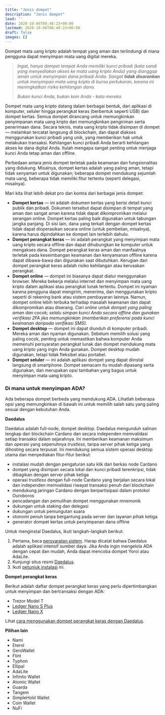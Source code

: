 ```yaml
---
title: "Jenis dompet"
description: "Jenis dompet"
lead: ''
date: 2020-10-06T08:48:23+00:00
lastmod: 2020-10-06T08:48:23+00:00
draft: false
images: []
---
```


Dompet mata uang kripto adalah tempat yang aman dan terlindungi di mana pengguna dapat menyimpan mata uang digital mereka.

> *Ingat, hanya dompet tempat Anda memiliki kunci pribadi (kata sandi yang menyediakan akses ke mata uang kripto Anda) yang dianggap aman untuk menyimpan dana pribadi Anda. Sangat **tidak disarankan** untuk menyimpan mata uang kripto di bursa pertukaran, karena ini meningkatkan risiko kehilangan dana.*
>
> *Bukan kunci Anda, bukan koin Anda - kata mereka.*

Dompet mata uang kripto datang dalam berbagai bentuk, dari aplikasi di komputer, seluler hingga perangkat keras (berbentuk seperti USB) dan dompet kertas. Semua dompet dirancang untuk memungkinkan penyimpanan mata uang kripto dan memungkinkan pengiriman serta penerimaan dana. Secara teknis, mata uang kripto tidak disimpan di dompet — melainkan tercatat langsung di blockchain, dan dapat diakses menggunakan kunci pribadi yang unik, yang memberikan hak untuk melakukan transaksi. Kehilangan kunci pribadi Anda berarti kehilangan akses ke dana digital Anda. Itulah mengapa sangat penting untuk menjaga kunci Anda tetap aman dan offline.

Perbedaan antara jenis dompet terletak pada keamanan dan fungsionalitas yang didukung. Misalnya, dompet kertas adalah yang paling aman, tetapi tidak senyaman untuk digunakan; beberapa dompet mendukung sejumlah mata uang, beberapa tidak memiliki fitur tertentu (seperti delegasi, misalnya).

Mari kita lihat lebih dekat pro dan kontra dari berbagai jenis dompet:

- **Dompet kertas** — ini adalah dokumen kertas yang berisi detail kunci publik dan pribadi. Dokumen tersebut dapat disimpan di tempat yang aman dan sangat aman karena tidak dapat dikompromikan melalui serangan online. Dompet kertas paling baik digunakan untuk tabungan jangka panjang. Di sisi lain, dana yang terkait dengan dompet kertas tidak dapat dioperasikan secara online (untuk pembelian, misalnya), karena harus dipindahkan ke dompet lain terlebih dahulu.
- **Dompet perangkat keras** — ini adalah perangkat yang menyimpan mata uang kripto secara offline dan dapat dihubungkan ke komputer untuk mengakses dana. Dompet perangkat keras aman dan manfaatnya terletak pada keseimbangan keamanan dan kenyamanan offline karena dapat dibawa-bawa dan digunakan saat dibutuhkan. Kerugian dari dompet perangkat keras adalah risiko kehilangan atau kerusakan perangkat.
- **Dompet online** — dompet ini biasanya dapat diatur menggunakan browser. Mereka bekerja melalui internet dan menyimpan mata uang kripto dalam aplikasi atau perangkat lunak tertentu. Dompet ini nyaman karena pengguna dapat mengirim, menerima, dan menggunakan kripto seperti di rekening bank atau sistem pembayaran lainnya. Namun, dompet online lebih terbuka terhadap masalah keamanan dan dapat dikompromikan atau diserang. *Cari online untuk dompet yang paling aman dan cocok; selalu simpan kunci Anda secara offline dan gunakan verifikasi 2FA jika memungkinkan (memberikan preferensi pada kunci keamanan daripada verifikasi SMS).*
- **Dompet desktop** — dompet ini dapat diunduh di komputer pribadi. Mereka aman dan nyaman digunakan. Sebelum memilih solusi yang paling cocok, penting untuk memastikan bahwa komputer Anda memenuhi persyaratan perangkat lunak dan dompet mendukung mata uang kripto yang ingin Anda gunakan. Dompet desktop mudah digunakan, tetapi tidak fleksibel atau portabel.
- **Dompet seluler** — ini adalah aplikasi dompet yang dapat diinstal langsung di smartphone. Dompet semacam itu mudah dipasang serta digunakan, dan merupakan opsi tambahan yang bagus untuk menyimpan mata uang kripto.

### Di mana untuk menyimpan ADA?

Ada beberapa dompet berbeda yang mendukung ADA. Lihatlah beberapa opsi yang memungkinkan di bawah ini untuk memilih salah satu yang paling sesuai dengan kebutuhan Anda.

**Daedalus**

Daedalus adalah full-node, dompet desktop. Daedalus mengunduh salinan lengkap dari blockchain Cardano dan secara independen memvalidasi setiap transaksi dalam sejarahnya. Ini memberikan keamanan maksimum dan operasi yang sepenuhnya <em>trustless</em>, tanpa server pihak ketiga yang dihosting secara terpusat. Ini mendukung semua sistem operasi desktop utama dan menyediakan fitur-fitur berikut:

- instalasi mudah dengan pengaturan satu klik dari berkas node Cardano
- dompet yang disimpan secara lokal dan kunci pribadi terenkripsi, tidak dibagikan dengan server pihak ketiga
- operasi <em>trustless</em> dengan full-node Cardano yang berjalan secara lokal dan independen memvalidasi riwayat transaksi penuh dari blockchain
- mendukung jaringan Cardano dengan berpartisipasi dalam protokol Ouroboros
- pencadangan dan pemulihan dompet menggunakan mnemonik
- dukungan untuk staking dan delegasi
- dukungan untuk pemungutan suara
- otonomi penuh tanpa bergantung pada server dan layanan pihak ketiga
- generator dompet kertas untuk penyimpanan dana offline

Untuk menginstal Daedalus, ikuti langkah-langkah berikut:

1. Pertama, baca [persyaratan sistem](https://iohk.zendesk.com/hc/en-us/articles/360010496553). Harap dicatat bahwa Daedalus adalah aplikasi intensif sumber daya. Jika Anda ingin mengelola ADA dengan cepat dan mudah, Anda dapat mencoba dompet Yoroi atau AdaLite.
2. Kunjungi situs resmi [Daedalus](https://daedaluswallet.io/).
3. Ikuti [petunjuk instalasi](https://iohk.zendesk.com/hc/en-us/articles/360011602173-Quick-start-guide#:~:text=Go%20to%20https%3A%2F%2Fdaedaluswallet,Daedalus%20wallet%20on%20your%20Machine.) ini.

**Dompet perangkat keras**

Berikut adalah daftar dompet perangkat keras yang perlu dipertimbangkan untuk menyimpan dan bertransaksi dengan ADA:

- Trezor Model T
- [Ledger Nano S Plus](https://shop.ledger.com/pages/ledger-nano-s-plus)
- [Ledger Nano X](https://shop.ledger.com/pages/ledger-nano-x)

Lihat [cara menggunakan dompet perangkat keras dengan Daedalus](https://iohk.zendesk.com/hc/en-us/articles/900004722083-How-to-use-Ledger-and-Trezor-HW-with-Daedalus).

**Pilihan lain**

- Nami
- Eternl
- GeroWallet
- Flint
- Typhon
- Ellipal
- AdaLite
- Infinito Wallet
- Atomic Wallet
- Guarda
- Tangem
- SimpleHold Wallet
- Coin Wallet
- NuFi
